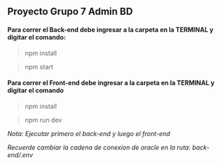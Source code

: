 ## Proyecto Grupo 7 Admin BD

#### Para correr el Back-end debe ingresar a la carpeta en la TERMINAL y digitar el comando: 
> npm install

> npm start

#### Para correr el Front-end debe ingresar a la carpeta en la TERMINAL y digitar el comando 
> npm install

> npm run dev

_Nota: Ejecutar primero el back-end y luego el front-end_

_Recuerde cambiar la cadena de conexion de oracle en la ruta: back-end/.env_